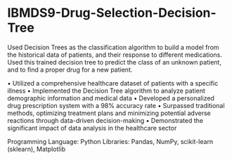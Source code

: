 # IBMDS9-Drug-Selection-Decision-Tree


Used Decision Trees as the classification algorithm to build a model from the historical data of patients, and their response to different medications. Used this trained decision tree to predict the class of an unknown patient, and to find a proper drug for a new patient.


• Utilized a comprehensive healthcare dataset of patients with a specific illness
• Implemented the Decision Tree algorithm to analyze patient demographic information and medical data
• Developed a personalized drug prescription system with a 98% accuracy rate
• Surpassed traditional methods, optimizing treatment plans and minimizing potential adverse reactions through data-driven decision-making
• Demonstrated the significant impact of data analysis in the healthcare sector

Programming Language: Python
Libraries: Pandas, NumPy, scikit-learn (sklearn), Matplotlib
